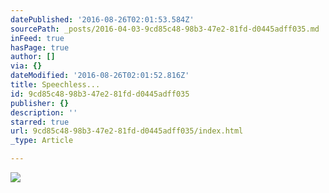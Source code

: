 ```yaml
---
datePublished: '2016-08-26T02:01:53.584Z'
sourcePath: _posts/2016-04-03-9cd85c48-98b3-47e2-81fd-d0445adff035.md
inFeed: true
hasPage: true
author: []
via: {}
dateModified: '2016-08-26T02:01:52.816Z'
title: Speechless...
id: 9cd85c48-98b3-47e2-81fd-d0445adff035
publisher: {}
description: ''
starred: true
url: 9cd85c48-98b3-47e2-81fd-d0445adff035/index.html
_type: Article

---
```

![](https://s3-us-west-2.amazonaws.com/the-grid-img/p/6cacfcc9a1d2fd0fade815dcfa99fb01d3732a8e.jpg)